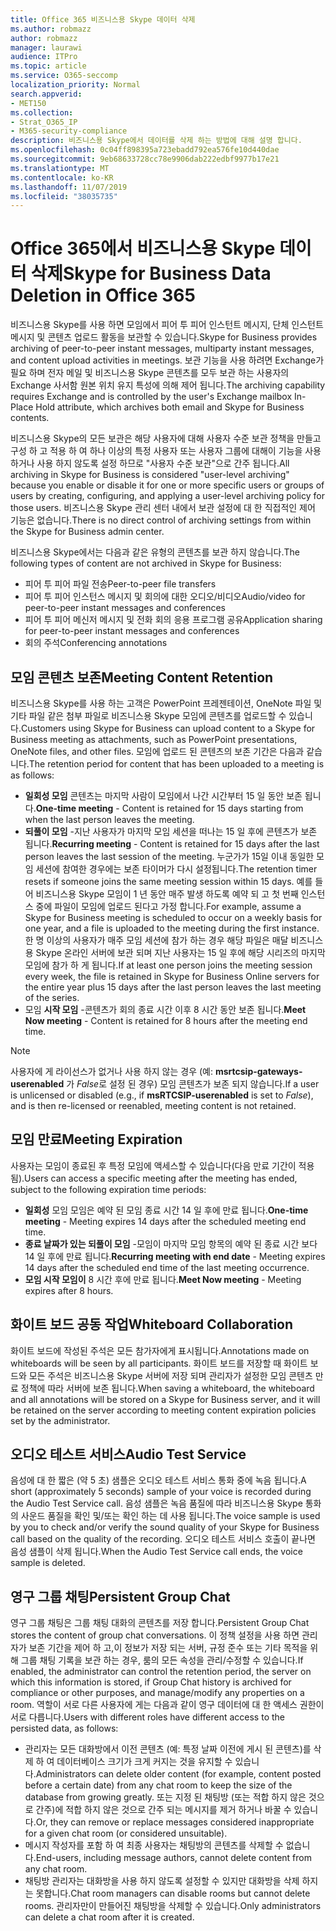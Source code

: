 ```yaml
---
title: Office 365 비즈니스용 Skype 데이터 삭제
ms.author: robmazz
author: robmazz
manager: laurawi
audience: ITPro
ms.topic: article
ms.service: O365-seccomp
localization_priority: Normal
search.appverid:
- MET150
ms.collection:
- Strat_O365_IP
- M365-security-compliance
description: 비즈니스용 Skype에서 데이터를 삭제 하는 방법에 대해 설명 합니다.
ms.openlocfilehash: 0c04ff898395a723ebadd792ea576fe10d440dae
ms.sourcegitcommit: 9eb68633728cc78e9906dab222edbf9977b17e21
ms.translationtype: MT
ms.contentlocale: ko-KR
ms.lasthandoff: 11/07/2019
ms.locfileid: "38035735"
---
```

# <a name="skype-for-business-data-deletion-in-office-365"></a><span data-ttu-id="4535e-103">Office 365에서 비즈니스용 Skype 데이터 삭제</span><span class="sxs-lookup"><span data-stu-id="4535e-103">Skype for Business Data Deletion in Office 365</span></span>

<span data-ttu-id="4535e-104">비즈니스용 Skype를 사용 하면 모임에서 피어 투 피어 인스턴트 메시지, 단체 인스턴트 메시지 및 콘텐츠 업로드 활동을 보관할 수 있습니다.</span><span class="sxs-lookup"><span data-stu-id="4535e-104">Skype for Business provides archiving of peer-to-peer instant messages, multiparty instant messages, and content upload activities in meetings.</span></span> <span data-ttu-id="4535e-105">보관 기능을 사용 하려면 Exchange가 필요 하며 전자 메일 및 비즈니스용 Skype 콘텐츠를 모두 보관 하는 사용자의 Exchange 사서함 원본 위치 유지 특성에 의해 제어 됩니다.</span><span class="sxs-lookup"><span data-stu-id="4535e-105">The archiving capability requires Exchange and is controlled by the user's Exchange mailbox In-Place Hold attribute, which archives both email and Skype for Business contents.</span></span>

<span data-ttu-id="4535e-106">비즈니스용 Skype의 모든 보관은 해당 사용자에 대해 사용자 수준 보관 정책을 만들고 구성 하 고 적용 하 여 하나 이상의 특정 사용자 또는 사용자 그룹에 대해이 기능을 사용 하거나 사용 하지 않도록 설정 하므로 "사용자 수준 보관"으로 간주 됩니다.</span><span class="sxs-lookup"><span data-stu-id="4535e-106">All archiving in Skype for Business is considered "user-level archiving" because you enable or disable it for one or more specific users or groups of users by creating, configuring, and applying a user-level archiving policy for those users.</span></span> <span data-ttu-id="4535e-107">비즈니스용 Skype 관리 센터 내에서 보관 설정에 대 한 직접적인 제어 기능은 없습니다.</span><span class="sxs-lookup"><span data-stu-id="4535e-107">There is no direct control of archiving settings from within the Skype for Business admin center.</span></span>

<span data-ttu-id="4535e-108">비즈니스용 Skype에서는 다음과 같은 유형의 콘텐츠를 보관 하지 않습니다.</span><span class="sxs-lookup"><span data-stu-id="4535e-108">The following types of content are not archived in Skype for Business:</span></span>

- <span data-ttu-id="4535e-109">피어 투 피어 파일 전송</span><span class="sxs-lookup"><span data-stu-id="4535e-109">Peer-to-peer file transfers</span></span>
- <span data-ttu-id="4535e-110">피어 투 피어 인스턴스 메시지 및 회의에 대한 오디오/비디오</span><span class="sxs-lookup"><span data-stu-id="4535e-110">Audio/video for peer-to-peer instant messages and conferences</span></span>
- <span data-ttu-id="4535e-111">피어 투 피어 메신저 메시지 및 전화 회의 응용 프로그램 공유</span><span class="sxs-lookup"><span data-stu-id="4535e-111">Application sharing for peer-to-peer instant messages and conferences</span></span>
- <span data-ttu-id="4535e-112">회의 주석</span><span class="sxs-lookup"><span data-stu-id="4535e-112">Conferencing annotations</span></span> 

## <a name="meeting-content-retention"></a><span data-ttu-id="4535e-113">모임 콘텐츠 보존</span><span class="sxs-lookup"><span data-stu-id="4535e-113">Meeting Content Retention</span></span>

<span data-ttu-id="4535e-114">비즈니스용 Skype를 사용 하는 고객은 PowerPoint 프레젠테이션, OneNote 파일 및 기타 파일 같은 첨부 파일로 비즈니스용 Skype 모임에 콘텐츠를 업로드할 수 있습니다.</span><span class="sxs-lookup"><span data-stu-id="4535e-114">Customers using Skype for Business can upload content to a Skype for Business meeting as attachments, such as PowerPoint presentations, OneNote files, and other files.</span></span> <span data-ttu-id="4535e-115">모임에 업로드 된 콘텐츠의 보존 기간은 다음과 같습니다.</span><span class="sxs-lookup"><span data-stu-id="4535e-115">The retention period for content that has been uploaded to a meeting is as follows:</span></span>

- <span data-ttu-id="4535e-116">**일회성 모임** 콘텐츠는 마지막 사람이 모임에서 나간 시간부터 15 일 동안 보존 됩니다.</span><span class="sxs-lookup"><span data-stu-id="4535e-116">**One-time meeting** - Content is retained for 15 days starting from when the last person leaves the meeting.</span></span>
- <span data-ttu-id="4535e-117">**되풀이 모임** -지난 사용자가 마지막 모임 세션을 떠나는 15 일 후에 콘텐츠가 보존 됩니다.</span><span class="sxs-lookup"><span data-stu-id="4535e-117">**Recurring meeting** - Content is retained for 15 days after the last person leaves the last session of the meeting.</span></span> <span data-ttu-id="4535e-118">누군가가 15일 이내 동일한 모임 세션에 참여한 경우에는 보존 타이머가 다시 설정됩니다.</span><span class="sxs-lookup"><span data-stu-id="4535e-118">The retention timer resets if someone joins the same meeting session within 15 days.</span></span> <span data-ttu-id="4535e-119">예를 들어 비즈니스용 Skype 모임이 1 년 동안 매주 발생 하도록 예약 되 고 첫 번째 인스턴스 중에 파일이 모임에 업로드 된다고 가정 합니다.</span><span class="sxs-lookup"><span data-stu-id="4535e-119">For example, assume a Skype for Business meeting is scheduled to occur on a weekly basis for one year, and a file is uploaded to the meeting during the first instance.</span></span> <span data-ttu-id="4535e-120">한 명 이상의 사용자가 매주 모임 세션에 참가 하는 경우 해당 파일은 매달 비즈니스용 Skype 온라인 서버에 보관 되며 지난 사용자는 15 일 후에 해당 시리즈의 마지막 모임에 참가 하 게 됩니다.</span><span class="sxs-lookup"><span data-stu-id="4535e-120">If at least one person joins the meeting session every week, the file is retained in Skype for Business Online servers for the entire year plus 15 days after the last person leaves the last meeting of the series.</span></span>
- <span data-ttu-id="4535e-121">모임 **시작 모임** -콘텐츠가 회의 종료 시간 이후 8 시간 동안 보존 됩니다.</span><span class="sxs-lookup"><span data-stu-id="4535e-121">**Meet Now meeting** - Content is retained for 8 hours after the meeting end time.</span></span>

> [!NOTE]
> <span data-ttu-id="4535e-122">사용자에 게 라이선스가 없거나 사용 하지 않는 경우 (예: **msrtcsip-gateways-userenabled** 가 *False*로 설정 된 경우) 모임 콘텐츠가 보존 되지 않습니다.</span><span class="sxs-lookup"><span data-stu-id="4535e-122">If a user is unlicensed or disabled (e.g., if **msRTCSIP-userenabled** is set to *False*), and is then re-licensed or reenabled, meeting content is not retained.</span></span>

## <a name="meeting-expiration"></a><span data-ttu-id="4535e-123">모임 만료</span><span class="sxs-lookup"><span data-stu-id="4535e-123">Meeting Expiration</span></span>

<span data-ttu-id="4535e-124">사용자는 모임이 종료된 후 특정 모임에 액세스할 수 있습니다(다음 만료 기간이 적용됨).</span><span class="sxs-lookup"><span data-stu-id="4535e-124">Users can access a specific meeting after the meeting has ended, subject to the following expiration time periods:</span></span>

- <span data-ttu-id="4535e-125">**일회성** 모임 모임은 예약 된 모임 종료 시간 14 일 후에 만료 됩니다.</span><span class="sxs-lookup"><span data-stu-id="4535e-125">**One-time meeting** - Meeting expires 14 days after the scheduled meeting end time.</span></span>
- <span data-ttu-id="4535e-126">**종료 날짜가 있는 되풀이 모임** -모임이 마지막 모임 항목의 예약 된 종료 시간 보다 14 일 후에 만료 됩니다.</span><span class="sxs-lookup"><span data-stu-id="4535e-126">**Recurring meeting with end date** - Meeting expires 14 days after the scheduled end time of the last meeting occurrence.</span></span>
- <span data-ttu-id="4535e-127">**모임 시작 모임이** 8 시간 후에 만료 됩니다.</span><span class="sxs-lookup"><span data-stu-id="4535e-127">**Meet Now meeting** - Meeting expires after 8 hours.</span></span>

## <a name="whiteboard-collaboration"></a><span data-ttu-id="4535e-128">화이트 보드 공동 작업</span><span class="sxs-lookup"><span data-stu-id="4535e-128">Whiteboard Collaboration</span></span>

<span data-ttu-id="4535e-129">화이트 보드에 작성된 주석은 모든 참가자에게 표시됩니다.</span><span class="sxs-lookup"><span data-stu-id="4535e-129">Annotations made on whiteboards will be seen by all participants.</span></span> <span data-ttu-id="4535e-130">화이트 보드를 저장할 때 화이트 보드와 모든 주석은 비즈니스용 Skype 서버에 저장 되며 관리자가 설정한 모임 콘텐츠 만료 정책에 따라 서버에 보존 됩니다.</span><span class="sxs-lookup"><span data-stu-id="4535e-130">When saving a whiteboard, the whiteboard and all annotations will be stored on a Skype for Business server, and it will be retained on the server according to meeting content expiration policies set by the administrator.</span></span>

## <a name="audio-test-service"></a><span data-ttu-id="4535e-131">오디오 테스트 서비스</span><span class="sxs-lookup"><span data-stu-id="4535e-131">Audio Test Service</span></span>

<span data-ttu-id="4535e-132">음성에 대 한 짧은 (약 5 초) 샘플은 오디오 테스트 서비스 통화 중에 녹음 됩니다.</span><span class="sxs-lookup"><span data-stu-id="4535e-132">A short (approximately 5 seconds) sample of your voice is recorded during the Audio Test Service call.</span></span> <span data-ttu-id="4535e-133">음성 샘플은 녹음 품질에 따라 비즈니스용 Skype 통화의 사운드 품질을 확인 및/또는 확인 하는 데 사용 됩니다.</span><span class="sxs-lookup"><span data-stu-id="4535e-133">The voice sample is used by you to check and/or verify the sound quality of your Skype for Business call based on the quality of the recording.</span></span> <span data-ttu-id="4535e-134">오디오 테스트 서비스 호출이 끝나면 음성 샘플이 삭제 됩니다.</span><span class="sxs-lookup"><span data-stu-id="4535e-134">When the Audio Test Service call ends, the voice sample is deleted.</span></span>

## <a name="persistent-group-chat"></a><span data-ttu-id="4535e-135">영구 그룹 채팅</span><span class="sxs-lookup"><span data-stu-id="4535e-135">Persistent Group Chat</span></span>

<span data-ttu-id="4535e-136">영구 그룹 채팅은 그룹 채팅 대화의 콘텐츠를 저장 합니다.</span><span class="sxs-lookup"><span data-stu-id="4535e-136">Persistent Group Chat stores the content of group chat conversations.</span></span> <span data-ttu-id="4535e-137">이 정책 설정을 사용 하면 관리자가 보존 기간을 제어 하 고,이 정보가 저장 되는 서버, 규정 준수 또는 기타 목적을 위해 그룹 채팅 기록을 보관 하는 경우, 룸의 모든 속성을 관리/수정할 수 있습니다.</span><span class="sxs-lookup"><span data-stu-id="4535e-137">If enabled, the administrator can control the retention period, the server on which this information is stored, if Group Chat history is archived for compliance or other purposes, and manage/modify any properties on a room.</span></span> <span data-ttu-id="4535e-138">역할이 서로 다른 사용자에 게는 다음과 같이 영구 데이터에 대 한 액세스 권한이 서로 다릅니다.</span><span class="sxs-lookup"><span data-stu-id="4535e-138">Users with different roles have different access to the persisted data, as follows:</span></span>

- <span data-ttu-id="4535e-139">관리자는 모든 대화방에서 이전 콘텐츠 (예: 특정 날짜 이전에 게시 된 콘텐츠)를 삭제 하 여 데이터베이스 크기가 크게 커지는 것을 유지할 수 있습니다.</span><span class="sxs-lookup"><span data-stu-id="4535e-139">Administrators can delete older content (for example, content posted before a certain date) from any chat room to keep the size of the database from growing greatly.</span></span> <span data-ttu-id="4535e-140">또는 지정 된 채팅방 (또는 적합 하지 않은 것으로 간주)에 적합 하지 않은 것으로 간주 되는 메시지를 제거 하거나 바꿀 수 있습니다.</span><span class="sxs-lookup"><span data-stu-id="4535e-140">Or, they can remove or replace messages considered inappropriate for a given chat room (or considered unsuitable).</span></span>
- <span data-ttu-id="4535e-141">메시지 작성자를 포함 하 여 최종 사용자는 채팅방의 콘텐츠를 삭제할 수 없습니다.</span><span class="sxs-lookup"><span data-stu-id="4535e-141">End-users, including message authors, cannot delete content from any chat room.</span></span>
- <span data-ttu-id="4535e-142">채팅방 관리자는 대화방을 사용 하지 않도록 설정할 수 있지만 대화방을 삭제 하지는 못합니다.</span><span class="sxs-lookup"><span data-stu-id="4535e-142">Chat room managers can disable rooms but cannot delete rooms.</span></span> <span data-ttu-id="4535e-143">관리자만이 만들어진 채팅방을 삭제할 수 있습니다.</span><span class="sxs-lookup"><span data-stu-id="4535e-143">Only administrators can delete a chat room after it is created.</span></span>